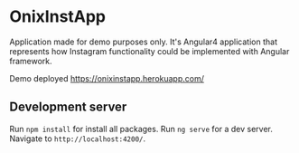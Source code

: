 # OnixInstApp

Application made for demo purposes only. It's Angular4 application that represents how Instagram functionality could be implemented with Angular framework.

Demo deployed https://onixinstapp.herokuapp.com/

## Development server

Run `npm install` for install all packages. Run `ng serve` for a dev server. Navigate to `http://localhost:4200/`.
